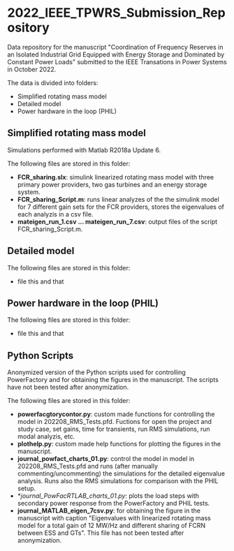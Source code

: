 # 2022_IEEE_TPWRS_Submission_Repository
Data repository for the manuscript "Coordination of Frequency Reserves in an Isolated Industrial Grid Equipped with Energy Storage and Dominated by Constant Power Loads" submitted to the IEEE Transations in Power Systems in October 2022.

The data is divided into folders:
  - Simplified rotating mass model
  - Detailed model
  - Power hardware in the loop (PHIL)
  
## Simplified rotating mass model
Simulations performed with Matlab R2018a Update 6.

The following files are stored in this folder: 
  - **FCR_sharing.slx**: simulink linearized rotating mass model with three primary power providers, two gas turbines and an energy storage system.
  - **FCR_sharing_Script.m**: runs linear analyzes of the the simulink model for 7 different gain sets for the FCR providers, stores the eigenvalues of each analyzis in a csv file.
  - **mateigen_run_1.csv ... mateigen_run_7.csv**: output files of the script FCR_sharing_Script.m.
    
## Detailed model
The following files are stored in this folder: 
  - file this and that

## Power hardware in the loop (PHIL)
The following files are stored in this folder: 
  - file this and that

## Python Scripts
Anonymized version of the Python scripts used for controlling PowerFactory and for obtaining the figures in the manuscript. The scripts have not been tested after anonymization.

The following files are stored in this folder: 
  - **powerfacgtorycontor.py**: custom made functions for controlling the model in 202208_RMS_Tests.pfd. Fuctions for open the project and study case, set gains, time for transients, run RMS simulations, run modal analyzis, etc.
  - **plothelp.py**: custom made help functions for plotting the figures in the manuscript.
  - **journal_powfact_charts_01.py**: control the model in model in 202208_RMS_Tests.pfd and runs (after manually commenting/uncommenting) the simulations for the detailed eigenvalue analysis. Runs also the RMS simulations for comparison with the PHIL setup.
  - **journal_PowFacRTLAB_charts_01.py*: plots the load steps with secondary power response from the PowerFactory and PHIL tests.
  - **journal_MATLAB_eigen_7csv.py**:  for obtaining the figure in the manuscript with caption "Eigenvalues with linearized rotating mass model for a total gain of 12 MW/Hz and different sharing of FCRN between ESS and GTs". This file has not been tested after anonymization.
  


